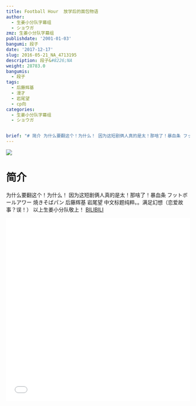 ```yaml
---
title: Football Hour  放学后的面包物语
author:
  - 生姜小分队字幕组
  - ショウガ
zmz: 生姜小分队字幕组
publishdate: '2001-01-03'
bangumi: 段子
date: '2017-12-17'
slug: 2016-05-21_NA_4713195
description: 段子&#8226;NA
weight: 28783.0
bangumis:
  - 段子
tags:
  - 后藤辉基
  - 漫才
  - 岩尾望
  - cp向
categories:
  - 生姜小分队字幕组
  - ショウガ


brief: "# 简介 为什么要翻这个！为什么！ 因为这短剧俩人真的是太！那啥了！暴血条 フットボールアワー 焼きそばパン 后藤辉基 岩尾望 中文标题纯粹。。满足幻想（恋爱故事？误！） 以上生姜小分队敬上！"
---
```

![](https://i.imgur.com/xDt5YuN.png)
# 简介  
为什么要翻这个！为什么！
因为这短剧俩人真的是太！那啥了！暴血条
フットボールアワー
 焼きそばパン
后藤辉基 岩尾望
中文标题纯粹。。满足幻想（恋爱故事？误！）
以上生姜小分队敬上！
  [BILIBILI](https://www.bilibili.com/video/av4713195/)

<div class="vcontainer">  <iframe class="video" src="//www.bilibili.com/blackboard/player.html?aid=4713195" width="100%" height="500" frameborder="0" allowfullscreen="allowfullscreen"></iframe></div>
